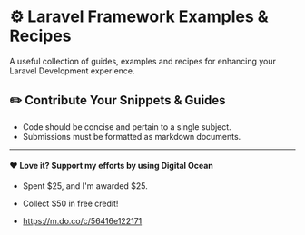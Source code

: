 # ⚙️ Laravel Framework Examples & Recipes

A useful collection of guides, examples and recipes for 
enhancing your Laravel Development experience.

## ✏️ Contribute Your Snippets & Guides

- Code should be concise and pertain to a single subject.
- Submissions must be formatted as markdown documents.

---

#### ❤️ Love it?  Support my efforts by using Digital Ocean

- Spent $25, and I'm awarded $25.
- Collect $50 in free credit!

- https://m.do.co/c/56416e122171